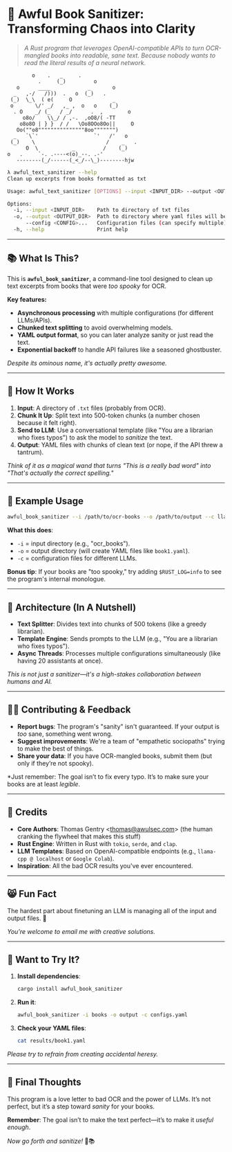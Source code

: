 # 🧪 Awful Book Sanitizer: Transforming Chaos into Clarity  

> *A Rust program that leverages OpenAI-compatible APIs to turn OCR-mangled books into readable, sane text. Because nobody wants to read the *literal* results of a neural network.*  

```
        o    .   _     .
          .     (_)         o
   o      ____            _       o
  _   ,-/   /)))  .   o  (_)   .
 (_)  \_\  ( e(     O             _
 o       \/' _/   ,_ ,  o   o    (_)
  . O    _/ (_   / _/      .  ,        o
     o8o/    \\_/ / ,-.  ,oO8/( -TT
    o8o8O | } }  / /   \Oo8OOo8Oo||     O
   Oo(""o8"""""""""""""""8oo""""""")
  _   `\`'                  `'   /'   o
 (_)    \                       /    _   .
      O  \           _         /    (_)
o   .     `-. .----<(o)_--. .-'
   --------(_/------(_<_/--\_)--------hjw
```

```bash
λ awful_text_sanitizer --help
Clean up excerpts from books formatted as txt

Usage: awful_text_sanitizer [OPTIONS] --input <INPUT_DIR> --output <OUTPUT_DIR>

Options:
  -i, --input <INPUT_DIR>    Path to directory of txt files
  -o, --output <OUTPUT_DIR>  Path to directory where yaml files will be written
      --config <CONFIG>...   Configuration files (can specify multiple)
  -h, --help                 Print help
```

---

## 📚 What Is This?  

This is **`awful_book_sanitizer`**, a command-line tool designed to clean up text excerpts from books that were *too spooky* for OCR.  

**Key features:**  
- **Asynchronous processing** with multiple configurations (for different LLMs/APIs).  
- **Chunked text splitting** to avoid overwhelming models.  
- **YAML output format**, so you can later analyze sanity or just read the text.  
- **Exponential backoff** to handle API failures like a seasoned ghostbuster.  

*Despite its ominous name, it's actually pretty awesome.*  

---

## 🧩 How It Works

1. **Input**: A directory of `.txt` files (probably from OCR).  
2. **Chunk It Up**: Split text into 500-token chunks (a number chosen because it felt right).  
3. **Send to LLM**: Use a conversational template (like "You are a librarian who fixes typos") to ask the model to *sanitize* the text.  
4. **Output**: YAML files with chunks of clean text (or nope, if the API threw a tantrum).  

*Think of it as a magical wand that turns "This is a really bad word" into "That's actually the correct spelling."*

---

## 🧪 Example Usage  

```bash
awful_book_sanitizer --i /path/to/ocr-books --o /path/to/output --c llama-cpp-config.yaml google-colab-config.yaml
```

**What this does**:  
- `-i` = input directory (e.g., "ocr_books").  
- `-o` = output directory (will create YAML files like `book1.yaml`).  
- `-c` = configuration files for different LLMs.  

**Bonus tip**: If your books are "too spooky," try adding `$RUST_LOG=info` to see the program's internal monologue.  

---

## 🧠 Architecture (In A Nutshell)  

- **Text Splitter**: Divides text into chunks of 500 tokens (like a greedy librarian).  
- **Template Engine**: Sends prompts to the LLM (e.g., "You are a librarian who fixes typos").  
- **Async Threads**: Processes multiple configurations simultaneously (like having 20 assistants at once).  

*This is not just a sanitizer—it's a high-stakes collaboration between humans and AI.*  

---

## 🧑‍💻 Contributing & Feedback  

- **Report bugs**: The program's "sanity" isn't guaranteed. If your output is *too* sane, something went wrong.  
- **Suggest improvements**: We're a team of "empathetic sociopaths" trying to make the best of things.  
- **Share your data**: If you have OCR-mangled books, submit them (but only if they’re not spooky).  

*Just remember: The goal isn’t to fix every typo. It’s to make sure your books are at least *legible*.  

---

## 📌 Credits  

- **Core Authors**: Thomas Gentry \<thomas@awulsec.com\> (the human cranking the flywheel that makes this stuff)
- **Rust Engine**: Written in Rust with `tokio`, `serde`, and `clap`.  
- **LLM Templates**: Based on OpenAI-compatible endpoints (e.g., `llama-cpp @ localhost` or `Google Colab`).  
- **Inspiration**: All the bad OCR results you've ever encountered.  

---

## 😸 Fun Fact  

The hardest part about finetuning an LLM is managing all of the input and output files. 🤔

*You’re welcome to email me with creative solutions.*  

--- 

## 🧪 Want to Try It?  

1. **Install dependencies**:  
   ```bash
   cargo install awful_book_sanitizer
   ```

2. **Run it**:  
   ```bash
   awful_book_sanitizer -i books -o output -c configs.yaml
   ```

3. **Check your YAML files**:  
   ```bash
   cat results/book1.yaml
   ```

*Please try to refrain from creating accidental heresy.*  

--- 

## 🧠 Final Thoughts  

This program is a love letter to bad OCR and the power of LLMs. It’s not perfect, but it’s a step toward *sanity* for your books.  

**Remember**: The goal isn’t to make the text perfect—it’s to make it *useful enough*.  

*Now go forth and sanitize!* 🧪📚
